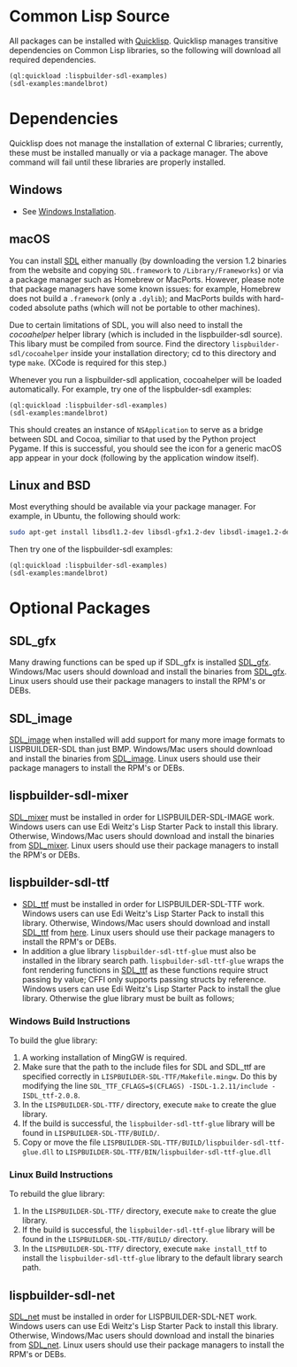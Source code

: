 # Common Lisp Source

All packages can be installed with
[Quicklisp](https://www.quicklisp.org/). Quicklisp manages transitive
dependencies on Common Lisp libraries, so the following will download
all required dependencies.

```
(ql:quickload :lispbuilder-sdl-examples)
(sdl-examples:mandelbrot)
```

# Dependencies

Quicklisp does not manage the installation of external C libraries;
currently, these must be installed manually or via a package
manager. The above command will fail until these libraries are
properly installed.

## Windows

  * See [Windows Installation](WindowsInstallation).

## macOS

You can install [SDL](http://www.libsdl.org/) either manually (by
downloading the version 1.2 binaries from the website and copying
`SDL.framework` to `/Library/Frameworks`) or via a package manager
such as Homebrew or MacPorts. However, please note that package
managers have some known issues: for example, Homebrew does not build
a `.framework` (only a `.dylib`); and MacPorts builds with hard-coded
absolute paths (which will not be portable to other machines).

Due to certain limitations of SDL, you will also need to install the
*cocoahelper* helper library (which is included in the lispbuilder-sdl
source). This libary must be compiled from source. Find the directory
`lispbuilder-sdl/cocoahelper` inside your installation directory; cd
to this directory and type `make`. (XCode is required for this step.)

Whenever you run a lispbuilder-sdl application, cocoahelper will be
loaded automatically. For example, try one of the lispbulder-sdl
examples:

```
(ql:quickload :lispbuilder-sdl-examples)
(sdl-examples:mandelbrot)
```

This should creates an instance of `NSApplication` to serve as a
bridge between SDL and Cocoa, similiar to that used by the Python
project Pygame. If this is successful, you should see the icon for a
generic macOS app appear in your dock (following by the application
window itself).

## Linux and BSD

Most everything should be available via your package manager. For
example, in Ubuntu, the following should work:

```bash
sudo apt-get install libsdl1.2-dev libsdl-gfx1.2-dev libsdl-image1.2-dev libsdl-mixer1.2-dev libsdl-ttf2.0-dev
```

Then try one of the lispbuilder-sdl examples:

```
(ql:quickload :lispbuilder-sdl-examples)
(sdl-examples:mandelbrot)
```

# Optional Packages

## SDL\_gfx

Many drawing functions can be sped up if SDL\_gfx is installed [SDL\_gfx](http://www.ferzkopp.net/Software/SDL_gfx-2.0/). Windows/Mac users should download and install the binaries from [SDL\_gfx](http://www.ferzkopp.net/Software/SDL_gfx-2.0/). Linux users should use their package managers to install the RPM's or DEBs.

## SDL\_image

[SDL\_image](http://www.libsdl.org/projects/SDL_image/) when installed will add support for many more image formats to LISPBUILDER-SDL than just BMP. Windows/Mac users should download and install the binaries from [SDL\_image](http://www.libsdl.org/projects/SDL_image/). Linux users should use their package managers to install the RPM's or DEBs.

## lispbuilder-sdl-mixer

[SDL\_mixer](http://www.libsdl.org/projects/SDL_mixer/) must be installed in order for LISPBUILDER-SDL-IMAGE work. Windows users can use Edi Weitz's Lisp Starter Pack to install this library. Otherwise, Windows/Mac users should download and install the binaries from [SDL\_mixer](http://www.libsdl.org/projects/SDL_mixer/). Linux users should use their package managers to install the RPM's or DEBs.

## lispbuilder-sdl-ttf

  * [SDL\_ttf](http://www.libsdl.org/projects/SDL_ttf/) must be installed in order for LISPBUILDER-SDL-TTF work. Windows users can use Edi Weitz's Lisp Starter Pack to install  this library. Otherwise, Windows/Mac users should download and install [SDL\_ttf](http://www.libsdl.org/projects/SDL_ttf/) from [here](http://www.libsdl.org/projects/SDL_ttf/). Linux users should use their package managers to install the RPM's or DEBs.
  * In addition a glue library `lispbuilder-sdl-ttf-glue` must also be installed in the library search path. `lispbuilder-sdl-ttf-glue` wraps the font rendering functions in [SDL\_ttf](http://www.libsdl.org/projects/SDL_ttf/) as these functions require struct passing by value; CFFI only supports passing structs by reference. Windows users can use Edi Weitz's Lisp Starter Pack to install the glue library. Otherwise the glue library must be built as follows;

### Windows Build Instructions

To build the glue library:

  1. A working installation of MingGW is required.
  1. Make sure that the path to the include files for SDL and SDL_ttf are specified correctly in `LISPBUILDER-SDL-TTF/Makefile.mingw`. Do this by modifying the line `SDL_TTF_CFLAGS=$(CFLAGS) -ISDL-1.2.11/include -ISDL_ttf-2.0.8`.
  1. In the `LISPBUILDER-SDL-TTF/` directory, execute `make` to create the glue library.
  1. If the build is successful, the `lispbuilder-sdl-ttf-glue` library will be found in `LISPBUILDER-SDL-TTF/BUILD/`.
  1. Copy or move the file `LISPBUILDER-SDL-TTF/BUILD/lispbuilder-sdl-ttf-glue.dll` to `LISPBUILDER-SDL-TTF/BIN/lispbuilder-sdl-ttf-glue.dll`

### Linux Build Instructions

To rebuild the glue library:

  1. In the `LISPBUILDER-SDL-TTF/` directory, execute `make` to create the glue library.
  1. If the build is successful, the `lispbuilder-sdl-ttf-glue` library will be found in the `LISPBUILDER-SDL-TTF/BUILD/` directory.
  1. In the `LISPBUILDER-SDL-TTF/` directory, execute `make install_ttf` to install the `lispbuilder-sdl-ttf-glue` library to the default library search path.

## lispbuilder-sdl-net

[SDL\_net](http://www.libsdl.org/projects/SDL_net/) must be installed in order for LISPBUILDER-SDL-NET work. Windows users can use Edi Weitz's Lisp Starter Pack to install this library. Otherwise, Windows/Mac users should download and install the binaries from [SDL\_net](http://www.libsdl.org/projects/SDL_net/). Linux users should use their package managers to install the RPM's or DEBs.
